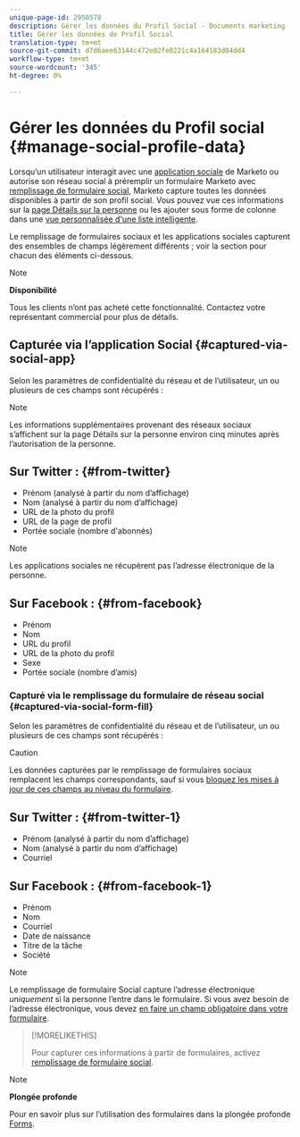 ```yaml
---
unique-page-id: 2950578
description: Gérer les données du Profil Social - Documents marketing - Documentation du produit
title: Gérer les données de Profil Social
translation-type: tm+mt
source-git-commit: d7d6aee63144c472e02fe0221c4a164183d04dd4
workflow-type: tm+mt
source-wordcount: '345'
ht-degree: 0%

---
```



# Gérer les données du Profil social {#manage-social-profile-data}

Lorsqu’un utilisateur interagit avec une [application sociale](../../../../product-docs/demand-generation/social/configuring-social-actions/customize-social-app-button.md) de Marketo ou autorise son réseau social à préremplir un formulaire Marketo avec [remplissage de formulaire social](../../../../product-docs/demand-generation/forms/form-actions/enable-social-form-fill-on-a-form.md), Marketo capture toutes les données disponibles à partir de son profil social. Vous pouvez vue ces informations sur la [page Détails sur la personne](http://docs.marketo.com/display/DOCS/Using+the+Person+Detail+Page) ou les ajouter sous forme de colonne dans une [vue personnalisée d&#39;une liste intelligente](http://docs.marketo.com/display/DOCS/Create+and+Change+Views+for+Lists+and+Smart+List).

Le remplissage de formulaires sociaux et les applications sociales capturent des ensembles de champs légèrement différents ; voir la section pour chacun des éléments ci-dessous.

>[!NOTE]
>
>**Disponibilité**
>
>Tous les clients n’ont pas acheté cette fonctionnalité. Contactez votre représentant commercial pour plus de détails.

## Capturée via l’application Social {#captured-via-social-app}

Selon les paramètres de confidentialité du réseau et de l’utilisateur, un ou plusieurs de ces champs sont récupérés :

>[!NOTE]
>
>Les informations supplémentaires provenant des réseaux sociaux s’affichent sur la page Détails sur la personne environ cinq minutes après l’autorisation de la personne.

## Sur Twitter : {#from-twitter}

* Prénom (analysé à partir du nom d’affichage)
* Nom (analysé à partir du nom d’affichage)
* URL de la photo du profil
* URL de la page de profil
* Portée sociale (nombre d&#39;abonnés)

>[!NOTE]
>
>Les applications sociales ne récupèrent pas l’adresse électronique de la personne.

## Sur Facebook : {#from-facebook}

* Prénom
* Nom
* URL du profil
* URL de la photo du profil
* Sexe
* Portée sociale (nombre d’amis)

### Capturé via le remplissage du formulaire de réseau social {#captured-via-social-form-fill}

Selon les paramètres de confidentialité du réseau et de l’utilisateur, un ou plusieurs de ces champs sont récupérés :

>[!CAUTION]
>
>Les données capturées par le remplissage de formulaires sociaux remplacent les champs correspondants, sauf si vous [bloquez les mises à jour de ces champs au niveau du formulaire](../../../../product-docs/administration/field-management/block-updates-to-a-field.md).

## Sur Twitter : {#from-twitter-1}

* Prénom (analysé à partir du nom d’affichage)
* Nom (analysé à partir du nom d’affichage)
* Courriel

## Sur Facebook : {#from-facebook-1}

* Prénom
* Nom
* Courriel
* Date de naissance
* Titre de la tâche
* Société

>[!NOTE]
>
>Le remplissage de formulaire Social capture l’adresse électronique *uniquement* si la personne l’entre dans le formulaire. Si vous avez besoin de l’adresse électronique, vous devez [en faire un champ obligatoire dans votre formulaire](../../../../product-docs/demand-generation/forms/creating-a-form/make-a-form-field-required.md).

>[!MORELIKETHIS]
>
>Pour capturer ces informations à partir de formulaires, activez [remplissage de formulaire social](../../../../product-docs/demand-generation/forms/form-actions/enable-social-form-fill-on-a-form.md).

>[!NOTE]
>
>**Plongée profonde**
>
>Pour en savoir plus sur l’utilisation des formulaires dans la plongée profonde [Forms](http://docs.marketo.com/display/docs/forms).

